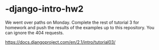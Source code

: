 # -django-intro-hw2

We went over paths on Monday. Complete the rest of tutorial 3 for homework and push the results of the examples up to this repository. You can ignore the 404 requests.

https://docs.djangoproject.com/en/2.1/intro/tutorial03/
